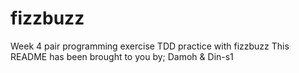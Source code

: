 # fizzbuzz

Week 4 pair programming exercise
TDD practice with fizzbuzz
This README has been brought to you by; Damoh & Din-s1

